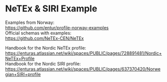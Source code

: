 # NeTEx & SIRI Example

Examples from Norway:   
https://github.com/entur/profile-norway-examples   
Official schemas with examples:   
https://github.com/NeTEx-CEN/NeTEx   

Handbook for the Nordic NeTEx profile:   
https://enturas.atlassian.net/wiki/spaces/PUBLIC/pages/728891481/Nordic+NeTEx+Profile   
Handbook for the Nordic SIRI profile:   
https://enturas.atlassian.net/wiki/spaces/PUBLIC/pages/637370420/Norwegian+SIRI+profile   
